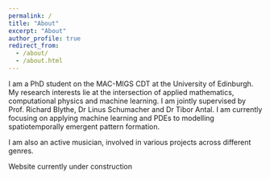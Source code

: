 ```yaml
---
permalink: /
title: "About"
excerpt: "About"
author_profile: true
redirect_from: 
  - /about/
  - /about.html
---
```


I am a PhD student on the MAC-MIGS CDT at the University of Edinburgh. My research interests lie at the intersection of applied mathematics, computational physics and machine learning. I am jointly supervised by Prof. Richard Blythe, Dr Linus Schumacher and Dr Tibor Antal. I am currently focusing on applying machine learning and PDEs to modelling spatiotemporally emergent pattern formation.


I am also an active musician, involved in various projects across different genres.

Website currently under construction


